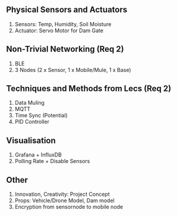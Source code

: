 ## Physical Sensors and Actuators
1. Sensors: Temp, Humidity, Soil Moisture
2. Actuator: Servo Motor for Dam Gate

## Non-Trivial Networking (Req 2)
1. BLE
2. 3 Nodes (2 x Sensor, 1 x Mobile/Mule, 1 x Base)

## Techniques and Methods from Lecs (Req 2)
1. Data Muling
2. MQTT
3. Time Sync (Potential)
4. PID Controller

## Visualisation 
1. Grafana + InfluxDB
2. Polling Rate + Disable Sensors

## Other
1. Innovation, Creativity: Project Concept
2. Props: Vehicle/Drone Model, Dam model 
3. Encryption from sensornode to mobile node
